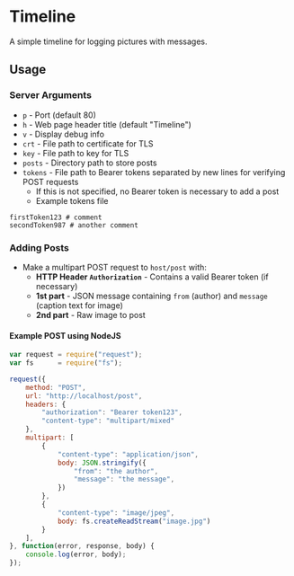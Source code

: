 # Timeline

A simple timeline for logging pictures with messages.

## Usage

### Server Arguments

- `p` - Port (default 80)
- `h` - Web page header title (default "Timeline")
- `v` - Display debug info
- `crt` - File path to certificate for TLS
- `key` - File path to key for TLS
- `posts` - Directory path to store posts
- `tokens` - File path to Bearer tokens separated by new lines for verifying POST requests
	- If this is not specified, no Bearer token is necessary to add a post
	- Example tokens file
```
firstToken123 # comment
secondToken987 # another comment
```

### Adding Posts

- Make a multipart POST request to `host/post` with:
	- **HTTP Header `Authorization`** - Contains a valid Bearer token (if necessary)
	- **1st part** - JSON message containing `from` (author) and `message` (caption text for image)
	- **2nd part** - Raw image to post
	
#### Example POST using NodeJS
```js
var request = require("request");
var fs      = require("fs");

request({
	method: "POST",
	url: "http://localhost/post",
	headers: {
		"authorization": "Bearer token123",
		"content-type": "multipart/mixed"
	},
	multipart: [
		{
			"content-type": "application/json",
			body: JSON.stringify({
				"from": "the author",
				"message": "the message",
			})
		},
		{
			"content-type": "image/jpeg",
			body: fs.createReadStream("image.jpg")
		}
	],
}, function(error, response, body) {
	console.log(error, body);
});
```
